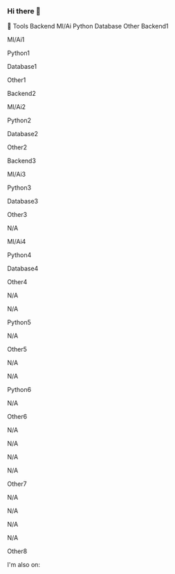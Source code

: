 ### Hi there 👋


📝 Tools
Backend	Ml/Ai	Python	Database	Other
Backend1

Ml/Ai1

Python1

Database1

Other1

Backend2

Ml/Ai2

Python2

Database2

Other2

Backend3

Ml/Ai3

Python3

Database3

Other3

N/A

Ml/Ai4

Python4

Database4

Other4

N/A

N/A

Python5

N/A

Other5

N/A

N/A

Python6

N/A

Other6

N/A

N/A

N/A

N/A

Other7

N/A

N/A

N/A

N/A

Other8

I'm also on:
